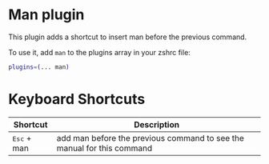 # Man plugin

This plugin adds a shortcut to insert man before the previous command.

To use it, add `man` to the plugins array in your zshrc file:

```zsh
plugins=(... man)
```

# Keyboard Shortcuts

| Shortcut             | Description                                                            |
| -------------------- | ---------------------------------------------------------------------- |
| <kbd>Esc</kbd> + man | add man before the previous command to see the manual for this command |
